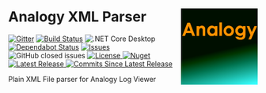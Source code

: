 # Analogy XML Parser    <img src="./Assets/Analogy_logo2.png" align="right" width="155px" height="155px">

<p align="center">
    
[![Gitter](https://badges.gitter.im/Analogy-LogViewer/community.svg)](https://gitter.im/Analogy-LogViewer/community?utm_source=badge&utm_medium=badge&utm_campaign=pr-badge) 
 [![Build Status](https://dev.azure.com/Analogy-LogViewer/Analogy%20Log%20Viewer/_apis/build/status/Analogy-LogViewer.Analogy.LogViewer.XMLParser?branchName=master)](https://dev.azure.com/Analogy-LogViewer/Analogy%20Log%20Viewer/_build/latest?definitionId=19&branchName=master)  ![.NET Core Desktop](https://github.com/Analogy-LogViewer/Analogy.LogViewer.XMLParser/workflows/.NET%20Core%20Desktop/badge.svg)
 [![Dependabot Status](https://api.dependabot.com/badges/status?host=github&repo=Analogy-LogViewer/Analogy.LogViewer.XMLParser)](https://dependabot.com)
<a href="https://github.com/Analogy-LogViewer/Analogy.LogViewer.XMLParser/issues">
    <img src="https://img.shields.io/github/issues/Analogy-LogViewer/Analogy.LogViewer.XMLParser"  alt="Issues" />
</a>
![GitHub closed issues](https://img.shields.io/github/issues-closed-raw/Analogy-LogViewer/Analogy.LogViewer.XMLParser)
<a href="https://github.com/Analogy-LogViewer/Analogy.LogViewer.XMLParser/blob/master/LICENSE.md">
    <img src="https://img.shields.io/github/license/Analogy-LogViewer/Analogy.LogViewer.XMLParser"  alt="License" />
</a>
[![Nuget](https://img.shields.io/nuget/v/Analogy.LogViewer.XMLParser)](https://www.nuget.org/packages/Analogy.LogViewer.XMLParser/)
<a href="https://github.com/Analogy-LogViewer/Analogy.LogViewer.XMLParser/releases">
    <img src="https://img.shields.io/github/v/release/Analogy-LogViewer/Analogy.LogViewer.XMLParser"  alt="Latest Release" />
</a>
<a href="https://github.com/Analogy-LogViewer/Analogy.LogViewer.XMLParser/compare/V0.1.0...master">
    <img src="https://img.shields.io/github/commits-since/Analogy-LogViewer/Analogy.LogViewer.XMLParser/latest"  alt="Commits Since Latest Release"/>
</a>
</p>


Plain XML File parser for Analogy Log Viewer
